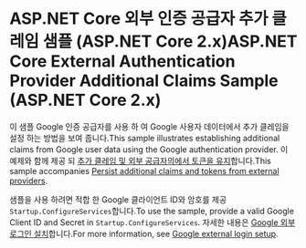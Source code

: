 # <a name="aspnet-core-external-authentication-provider-additional-claims-sample-aspnet-core-2x"></a><span data-ttu-id="772e4-101">ASP.NET Core 외부 인증 공급자 추가 클레임 샘플 (ASP.NET Core 2.x)</span><span class="sxs-lookup"><span data-stu-id="772e4-101">ASP.NET Core External Authentication Provider Additional Claims Sample (ASP.NET Core 2.x)</span></span>

<span data-ttu-id="772e4-102">이 샘플 Google 인증 공급자를 사용 하 여 Google 사용자 데이터에서 추가 클레임을 설정 하는 방법을 보여 줍니다.</span><span class="sxs-lookup"><span data-stu-id="772e4-102">This sample illustrates establishing additional claims from Google user data using the Google authentication provider.</span></span> <span data-ttu-id="772e4-103">이 예제와 함께 제공 되 [추가 클레임 및 외부 공급자의에서 토큰을 유지](https://docs.microsoft.com/aspnet/core/security/authentication/social/additional-claims)합니다.</span><span class="sxs-lookup"><span data-stu-id="772e4-103">This sample accompanies [Persist additional claims and tokens from external providers](https://docs.microsoft.com/aspnet/core/security/authentication/social/additional-claims).</span></span>

<span data-ttu-id="772e4-104">샘플을 사용 하려면 적합 한 Google 클라이언트 ID와 암호를 제공 `Startup.ConfigureServices`합니다.</span><span class="sxs-lookup"><span data-stu-id="772e4-104">To use the sample, provide a valid Google Client ID and Secret in `Startup.ConfigureServices`.</span></span> <span data-ttu-id="772e4-105">자세한 내용은 [Google 외부 로그인 설치](https://docs.microsoft.com/aspnet/core/security/authentication/social/google-logins)합니다.</span><span class="sxs-lookup"><span data-stu-id="772e4-105">For more information, see [Google external login setup](https://docs.microsoft.com/aspnet/core/security/authentication/social/google-logins).</span></span>
